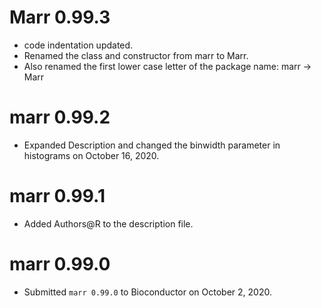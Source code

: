 # Marr 0.99.3

* code indentation updated.
* Renamed the class and constructor from marr to Marr.
* Also renamed the first lower case letter of the package name: marr -> Marr


# marr 0.99.2

* Expanded Description and changed the binwidth parameter in histograms on October 16, 2020.

# marr 0.99.1

* Added Authors@R to the description file.

# marr 0.99.0

* Submitted `marr 0.99.0` to Bioconductor on October 2, 2020.


